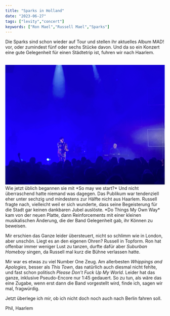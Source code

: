 ```yaml
---
title: "Sparks in Holland"
date: "2023-06-27"
tags: ["levity","concert"]
keywords: ["Ron Mael","Russell Mael","Sparks"]
---
```

Die Sparks sind schon wieder auf Tour und stellen ihr aktuelles Album MAD! vor, oder zumindest fünf oder sechs Stücke davon. Und da so ein Konzert eine gute Gelegenheit für einen Städtetrip ist, fuhren wir nach Haarlem.

<br/>  
<img  src="/assets/img/art/sparkshaarlem.webp" alt="sparkshaarlem">
<br/>  
Wie jetzt üblich begannen sie mit *So may we start?* Und nicht überraschend hatte niemand was dagegen. Das Publikum war tendenziell eher unter sechzig und mindestens zur Hälfte nicht aus Haarlem. Russell fragte nach, vielleicht weil er sich wunderte, dass seine Begeisterung für die Stadt gar keinen dankbaren Jubel auslöste. *Do Things My Own Way* kam von der neuen Platte, dann Reinforcements mit einer kleinen musikalischen Änderung, die der Band Gelegenheit gab, ihr Können zu beweisen.

Mir erschien das Ganze leider übersteuert, nicht so schlimm wie in London, aber unschön. Liegt es an den eigenen Ohren? Russell in Topform. Ron hat offenbar immer weniger Lust zu tanzen, durfte dafür aber *Suburban Homeboy* singen, da Russell mal kurz die Bühne verlassen hatte. 

Mir war es etwas zu viel Number One Zeug. Am allerbesten *Whippings and Apologies*, besser als *This Town*, das natürlich auch diesmal nicht fehlte, und fast schon politisch *Please Don’t Fuck Up My World*. Leider hat das ganze, inklusive Pseudo-Encore nur 1:45 gedauert. So zu tun, als wäre das eine Zugabe, wenn erst dann die Band vorgestellt wird, finde ich, sagen wir mal, fragwürdig.

Jetzt überlege ich mir, ob ich nicht doch noch auch nach Berlin fahren soll.


Phil, Haarlem